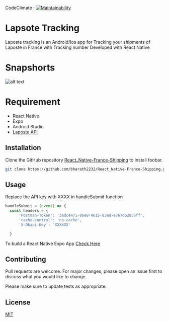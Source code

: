 CodeClimate : [![Maintainability](https://api.codeclimate.com/v1/badges/a99a88d28ad37a79dbf6/maintainability)](https://codeclimate.com/github/)
# Lapsote Tracking
Laposte tracking is an Android/Ios app for Tracking your shipments of Laposte in France with Tracking number
Developed with React Native

# Snapshorts
![alt text](https://bharath.fr/images/555.jpg)

# Requirement 

* React Native
* Expo
* Android Studio
* [Laposte API](https://developer.laposte.fr/products/suivi/latest)


## Installation

Clone the GitHub repository [React_Native-France-Shipping](https://github.com/bharath2232/React_Native-France-Shipping/) to install foobar.

```bash
git clone https://github.com/bharath2232/React_Native-France-Shipping.git
```

## Usage
Replace the API key with XXXX in handleSubmit function
```javascript
handleSubmit = (event) => {
  const headers = {
      'Postman-Token': '3adc4471-86e8-4615-83ed-e767d62856ff',
      'cache-control': 'no-cache',
      'X-Okapi-Key': 'XXXXXX'

  }
```
 To build a React Native Expo App [Check Here](https://docs.expo.io/versions/latest/distribution/building-standalone-apps/)
## Contributing
Pull requests are welcome. For major changes, please open an issue first to discuss what you would like to change.

Please make sure to update tests as appropriate.

## License
[MIT](https://choosealicense.com/licenses/mit/)
